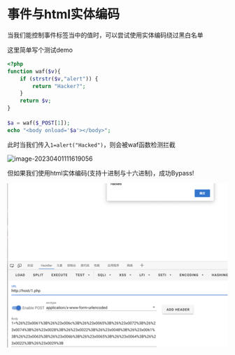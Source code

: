 # 事件与html实体编码

当我们能控制事件标签当中的值时，可以尝试使用实体编码绕过黑白名单

这里简单写个测试demo

```php
<?php
function waf($v){
    if (strstr($v,"alert")) {
        return "Hacker?";
    }
    return $v;
}

$a = waf($_POST[1]);
echo "<body onload='$a'></body>";
```



此时当我们传入`1=alert("Hacked")`，则会被waf函数检测拦截

![image-20230401111619056](/Users/y4tacker/Desktop/1.Project/Secs/杂七杂八的Trick/XSS/事件与html实体编码/index/image-20230401111619056.png)

但如果我们使用html实体编码(支持十进制与十六进制)，成功Bypass!

![image-20230401111326530](./index/image-20230401111326530.png)
